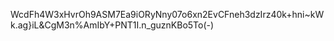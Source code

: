 WcdFh4W3xHvrOh9ASM7Ea9iORyNny07o6xn2EvCFneh3dzIrz40k+hni~kWk.ag}iL&CgM3n%AmIbY+PNT1I.n_guznKBo5To(-)
